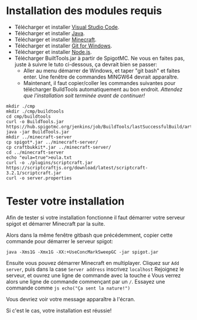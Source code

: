 # Installation des modules requis

* Télécharger et installer [Visual Studio Code](https://code.visualstudio.com/download).
* Télécharger et installer [Java](https://www.java.com/en/download/ "Java").
* Télécharger et installer [Minecraft](https://minecraft.net/en-us/store/minecraft/ "Minecraft").
* Télécharger et installer [Git for Windows](https://gitforwindows.org).
* Télécharger et installer [Node.js](https://nodejs.org/en/download/).
* Télécharger BuiltTools.jar à partir de SpigotMC.  Ne vous en faites pas, juste à suivre le tuto ci-dessous, ça devrait bien se passer: 
    + Aller au menu démarrer de Windows, et taper "git bash" et faites enter.
      Une fenêtre de commandes MINGW64 devrait apparaître.
    + Maintenant, il faut copier/coller les commandes suivantes pour télécharger BuildTools automatiquement au bon endroit.
    *Attendez que l'installation soit terminée avant de continuer!*
        
```
mkdir ./cmp
mkdir ./cmp/buildtools
cd cmp/buildtools
curl -o BuildTools.jar https://hub.spigotmc.org/jenkins/job/BuildTools/lastSuccessfulBuild/artifact/target/BuildTools.jar
java -jar BuildTools.jar
mkdir ../minecraft-server
cp spigot*.jar ../minecraft-server/
cp craftbukkit*.jar ../minecraft-server/
cd ../minecraft-server
echo "eula=true">eula.txt
curl -o ./plugins/scriptcraft.jar https://scriptcraftjs.org/download/latest/scriptcraft-3.2.1/scriptcraft.jar
curl -o server.properties 
```

# Tester votre installation
Afin de tester si votre installation fonctionne il faut démarrer votre serveur spigot et démarrer Minecraft par la suite.

Alors dans la même fenêtre gitbash que précédemment, copier cette commande pour démarrer le serveur spigot:  
```
java -Xms1G -Xmx1G -XX:+UseConcMarkSweepGC -jar spigot.jar
```
Ensuite vous pouvez démarrer Minecraft en multiplayer.
Cliquez sur `Add server`, puis dans la case `Server address` inscrivez `localhost`
Rejoignez le serveur, et ouvrez une ligne de commande avec la touche `é`
Vous verrez alors une ligne de commande commençant par un ` / `.
Essayez une commande comme `js echo("Ça sent la nature!")` 

Vous devriez voir votre message apparaître à l'écran.

Si c'est le cas, votre installation est réussie!